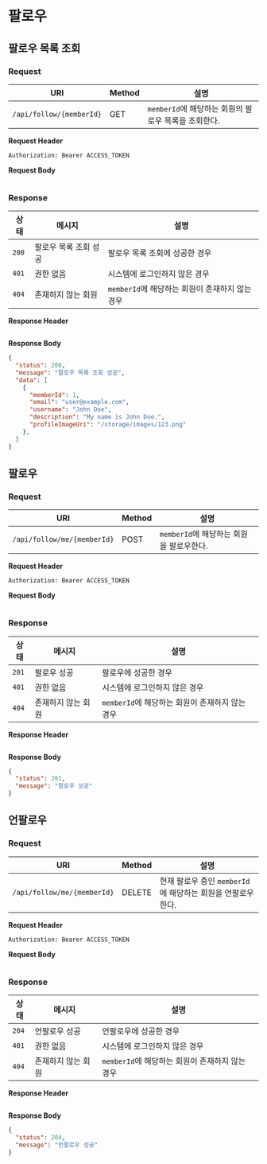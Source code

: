 # 팔로우

## 팔로우 목록 조회

### Request

| URI | Method | 설명 |
|-----|--------|------|
|`/api/follow/{memberId}`|GET|`memberId`에 해당하는 회원의 팔로우 목록을 조회한다.|

**Request Header**

```
Authorization: Bearer ACCESS_TOKEN
```

**Request Body**

```json
```

### Response

| 상태 | 메시지 | 설명 |
|-----|--------|------|
|`200`|팔로우 목록 조회 성공|팔로우 목록 조회에 성공한 경우|
|`401`|권한 없음|시스템에 로그인하지 않은 경우|
|`404`|존재하지 않는 회원|`memberId`에 해당하는 회원이 존재하지 않는 경우|

**Response Header**

```
```

**Response Body**

```json
{
  "status": 200,
  "message": "팔로우 목록 조회 성공",
  "data": [
    {
      "memberId": 1,
      "email": "user@example.com",
      "username": "John Doe",
      "description": "My name is John Doe.",
      "profileImageUri": "/storage/images/123.png"
    },
  ]
}
```

## 팔로우

### Request

| URI | Method | 설명 |
|-----|--------|------|
|`/api/follow/me/{memberId}`|POST|`memberId`에 해당하는 회원을 팔로우한다.|

**Request Header**

```
Authorization: Bearer ACCESS_TOKEN
```

**Request Body**

```json
```

### Response

| 상태 | 메시지 | 설명 |
|-----|--------|------|
|`201`|팔로우 성공|팔로우에 성공한 경우|
|`401`|권한 없음|시스템에 로그인하지 않은 경우|
|`404`|존재하지 않는 회원|`memberId`에 해당하는 회원이 존재하지 않는 경우|

**Response Header**

```
```

**Response Body**

```json
{
  "status": 201,
  "message": "팔로우 성공"
}
```

## 언팔로우

### Request

| URI | Method | 설명 |
|-----|--------|------|
|`/api/follow/me/{memberId}`|DELETE|현재 팔로우 중인 `memberId`에 해당하는 회원을 언팔로우한다.|

**Request Header**

```
Authorization: Bearer ACCESS_TOKEN
```

**Request Body**

```json
```

### Response

| 상태 | 메시지 | 설명 |
|-----|--------|------|
|`204`|언팔로우 성공|언팔로우에 성공한 경우|
|`401`|권한 없음|시스템에 로그인하지 않은 경우|
|`404`|존재하지 않는 회원|`memberId`에 해당하는 회원이 존재하지 않는 경우|

**Response Header**

```
```

**Response Body**

```json
{
  "status": 204,
  "message": "언팔로우 성공"
}
```